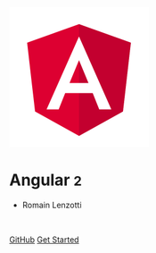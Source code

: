 <!-- _coverpage.md -->

<img src="_media/angular.svg" alt="logo" width="250px">

# Angular <small>2</small>


- Romain Lenzotti

<br />

[GitHub](https://github.com/NodeAndTyped/labs-vuejs/)
[Get Started](#présentation)